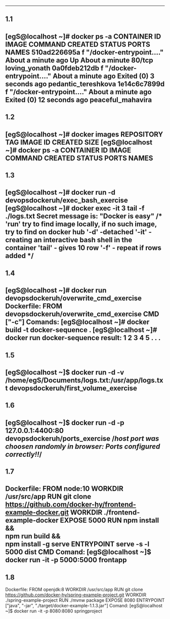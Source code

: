 ---------
1.1
---------
[egS@localhost ~]# docker ps -a
CONTAINER ID        IMAGE               COMMAND                  CREATED              STATUS                      PORTS               NAMES
510ad226695a        f                   "/docker-entrypoint.…"   About a minute ago   Up About a minute           80/tcp              loving_yonath
0a0fdeb212db        f                   "/docker-entrypoint.…"   About a minute ago   Exited (0) 3 seconds ago                        pedantic_tereshkova
1e14c6c7899d        f                   "/docker-entrypoint.…"   About a minute ago   Exited (0) 12 seconds ago                       peaceful_mahavira
---------
1.2
---------
[egS@localhost ~]# docker images
REPOSITORY          TAG                 IMAGE ID            CREATED             SIZE
[egS@localhost ~]# docker ps -a
CONTAINER ID        IMAGE               COMMAND             CREATED             STATUS              PORTS               NAMES
---------
1.3
---------
[egS@localhost ~]# docker run -d devopsdockeruh/exec_bash_exercise                          
[egS@localhost ~]# docker exec -it 3 tail -f ./logs.txt
Secret message is:
"Docker is easy"
/*
'run' try to find image locally, if no such image, try to find on docker hub
'-d' -detached
'-it' - creating an interactive bash shell in the container
'tail' - gives 10 row
'-f' - repeat if rows added
*/
---------
1.4
---------
[egS@localhost ~]# docker run devopsdockeruh/overwrite_cmd_exercise
Dockerfile:
FROM devopsdockeruh/overwrite_cmd_exercise
CMD ["-c"]
Comands:
[egS@localhost ~]# docker build -t docker-sequence .
[egS@localhost ~]# docker run docker-sequence
result:
1
2
3
4
5
.
.
.
---------
1.5
---------
[egS@localhost ~]$ docker run -d -v /home/egS/Documents/logs.txt:/usr/app/logs.txt devopsdockeruh/first_volume_exercise
---------
1.6
---------
[egS@localhost ~]$ docker run -d -p 127.0.0.1:4400:80 devopsdockeruh/ports_exercise
/*host port was choosen randomly
in browser:
Ports configured correctly!!*/
---------
1.7
---------
Dockerfile:
FROM node:10
WORKDIR /usr/src/app
RUN git clone https://github.com/docker-hy/frontend-example-docker.git
WORKDIR ./frontend-example-docker
EXPOSE 5000
RUN npm install && \
    npm run build && \
    npm install -g serve
ENTRYPOINT serve -s -l 5000 dist
CMD
Comand: [egS@localhost ~]$ docker run -it -p 5000:5000 frontapp
---------
1.8
---------
Dockerfile:
FROM openjdk:8
WORKDIR /usr/src/app
RUN git clone https://github.com/docker-hy/spring-example-project.git
WORKDIR ./spring-example-project
RUN ./mvnw package
EXPOSE 8080
ENTRYPOINT ["java", "-jar", "./target/docker-example-1.1.3.jar"]
Comand: [egS@localhost ~]$ docker run -it -p 8080:8080 springproject


